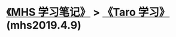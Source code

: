 # [《MHS 学习笔记》] > [《Taro 学习》] (mhs2019.4.9)




##
[《MHS 学习笔记》]: https://mhsnet.github.io/mhsstudynotes/ "《MHS 学习笔记》"
[《Taro 学习》]: https://mhsnet.github.io/mhsstudynotes/framework/taro/index.html "《Taro 学习》"
